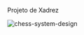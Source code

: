 Projeto de Xadrez



![chess-system-design](https://user-images.githubusercontent.com/84420903/229183378-68e54065-eb90-4576-9b70-8ebc8bce4a24.png)
